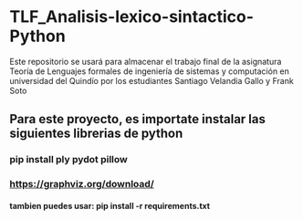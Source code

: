 # TLF_Analisis-lexico-sintactico-Python
Este repositorio se usará para almacenar el trabajo final de la asignatura Teoría de Lenguajes formales de ingeniería de sistemas y computación en universidad del Quindío por los estudiantes Santiago Velandia Gallo y Frank Soto

## Para este proyecto, es importate instalar las siguientes librerias de python
### pip install ply pydot pillow
### https://graphviz.org/download/

#### tambien puedes usar: pip install -r requirements.txt

